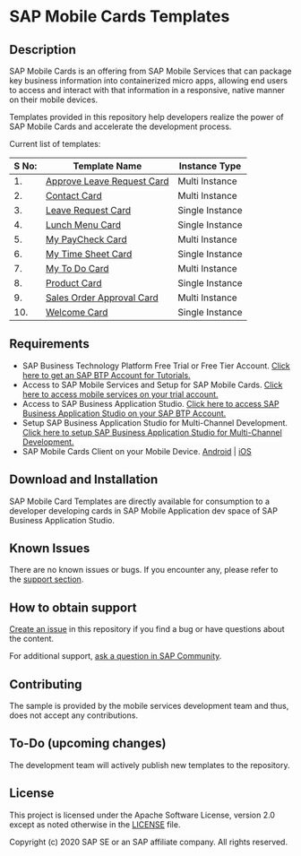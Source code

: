 # SAP Mobile Cards Templates

## Description

SAP Mobile Cards is an offering from SAP Mobile Services that can package key business information into containerized micro apps, allowing end users to access and interact with that information in a responsive, native manner on their mobile devices.

Templates provided in this repository help developers realize the power of SAP Mobile Cards and accelerate the development process.

Current list of templates:

|S No: | Template Name| Instance Type |
|---|---|---|
| 1. | [Approve Leave Request Card](/Approve%20Leave%20Request%20Card%20Template%20-%20Multi%20Instance) | Multi Instance |
| 2. | [Contact Card](/Contact%20Card%20Template%20-%20Multi%20Instance) | Multi Instance |
| 3. | [Leave Request Card](/Leave%20Request%20Card%20Template%20-%20Single%20Instance) | Single Instance |
| 4. | [Lunch Menu Card](/Lunch%20Menu%20Card%20Template%20-%20Single%20Instance) | Single Instance |
| 5. | [My PayCheck Card](/My%20Paycheck%20Card%20Template%20-%20Multi%20Instance) | Multi Instance |
| 6. | [My Time Sheet Card](/My%20Time%20Sheet%20Card%20Template%20-%20Single%20Instance) | Single Instance |
| 7. | [My To Do Card](/My%20To%20Dos%20Card%20Template%20-%20Multi%20Instance) | Multi Instance |
| 8. | [Product Card](/Product%20Card%20Template%20-%20Single%20Instance) | Single Instance |
| 9. | [Sales Order Approval Card](/Sales%20Order%20Approval%20Card%20-%20Multi%20Instance) | Multi Instance |
| 10. | [Welcome Card](/Welcome%20Card%20Template%20-%20Single%20Instance) | Single Instance |

## Requirements

* SAP Business Technology Platform Free Trial or Free Tier Account.
    [Click here to get an SAP BTP Account for Tutorials.](https://developers.sap.com/tutorials/btp-cockpit-setup.html)
* Access to SAP Mobile Services and Setup for SAP Mobile Cards.
    [Click here to access mobile services on your trial account.](https://developers.sap.com/tutorials/cp-mobile-cards-setup.html)
* Access to SAP Business Application Studio.
    [Click here to access SAP Business Application Studio on your SAP BTP Account.](https://developers.sap.com/tutorials/appstudio-onboarding.html)
* Setup SAP Business Application Studio for Multi-Channel Development.
    [Click here to setup SAP Business Application Studio for Multi-Channel Development.](https://developers.sap.com/tutorials/cp-mobile-bas-setup.html)
* SAP Mobile Cards Client on your Mobile Device.
    [Android](https://play.google.com/store/apps/details?id=com.sap.content2go&hl=en_IN) | [iOS](https://apps.apple.com/us/app/sap-mobile-cards/id1168110623)

## Download and Installation

SAP Mobile Card Templates are directly available for consumption to a developer developing cards in SAP Mobile Application dev space of SAP Business Application Studio. 

## Known Issues

There are no known issues or bugs. If you encounter any, please refer to the [support section](#how-to-obtain-support).

## How to obtain support

[Create an issue](https://github.com/SAP-samples/mobile-cards-templates/issues) in this repository if you find a bug or have questions about the content.

For additional support, [ask a question in SAP Community](https://answers.sap.com/tags/73555000100700000761).

## Contributing

The sample is provided by the mobile services development team and thus, does not accept any contributions.

## To-Do (upcoming changes)

The development team will actively publish new templates to the repository.

## License

<!-- [![REUSE status](https://api.reuse.software/badge/github.com/SAP-samples/mobile-cards-templates)](https://api.reuse.software/info/github.com/SAP-samples/mobile-cards-templates) -->

This project is licensed under the Apache Software License, version 2.0 except as noted otherwise in the [LICENSE](/.LICENSES/Apache-2.0.txt) file.

Copyright (c) 2020 SAP SE or an SAP affiliate company. All rights reserved.
